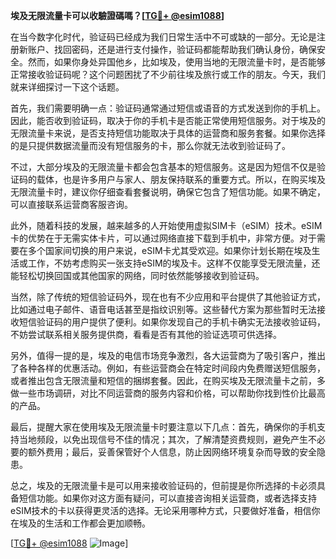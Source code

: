 **埃及无限流量卡可以收驗證碼嗎？[[TG💪+ @esim1088](https://t.me/s/esim1088)]**

在当今数字化时代，验证码已经成为我们日常生活中不可或缺的一部分。无论是注册新账户、找回密码，还是进行支付操作，验证码都能帮助我们确认身份，确保安全。然而，如果你身处异国他乡，比如埃及，使用当地的无限流量卡时，是否能够正常接收验证码呢？这个问题困扰了不少前往埃及旅行或工作的朋友。今天，我们就来详细探讨一下这个话题。

首先，我们需要明确一点：验证码通常通过短信或语音的方式发送到你的手机上。因此，能否收到验证码，取决于你的手机卡是否能正常使用短信服务。对于埃及的无限流量卡来说，是否支持短信功能取决于具体的运营商和服务套餐。如果你选择的是只提供数据流量而没有短信服务的卡，那么你就无法收到验证码了。

不过，大部分埃及的无限流量卡都会包含基本的短信服务。这是因为短信不仅是验证码的载体，也是许多用户与家人、朋友保持联系的重要方式。所以，在购买埃及无限流量卡时，建议你仔细查看套餐说明，确保它包含了短信功能。如果不确定，可以直接联系运营商客服咨询。

此外，随着科技的发展，越来越多的人开始使用虚拟SIM卡（eSIM）技术。eSIM卡的优势在于无需实体卡片，可以通过网络直接下载到手机中，非常方便。对于需要在多个国家间切换的用户来说，eSIM卡尤其受欢迎。如果你计划长期在埃及生活或工作，不妨考虑购买一张支持eSIM的埃及卡。这样不仅能享受无限流量，还能轻松切换回国或其他国家的网络，同时依然能够接收到验证码。

当然，除了传统的短信验证码外，现在也有不少应用和平台提供了其他验证方式，比如通过电子邮件、语音电话甚至是指纹识别等。这些替代方案为那些暂时无法接收短信验证码的用户提供了便利。如果你发现自己的手机卡确实无法接收验证码，不妨尝试联系相关服务提供商，看看是否有其他的验证选项可供选择。

另外，值得一提的是，埃及的电信市场竞争激烈，各大运营商为了吸引客户，推出了各种各样的优惠活动。例如，有些运营商会在特定时间段内免费赠送短信服务，或者推出包含无限流量和短信的捆绑套餐。因此，在购买埃及无限流量卡之前，多做一些市场调研，对比不同运营商的服务内容和价格，可以帮助你找到性价比最高的产品。

最后，提醒大家在使用埃及无限流量卡时要注意以下几点：首先，确保你的手机支持当地频段，以免出现信号不佳的情况；其次，了解清楚资费规则，避免产生不必要的额外费用；最后，妥善保管好个人信息，防止因网络环境复杂而导致的安全隐患。

总之，埃及的无限流量卡是可以用来接收验证码的，但前提是你所选择的卡必须具备短信功能。如果你对这方面有疑问，可以直接咨询相关运营商，或者选择支持eSIM技术的卡以获得更灵活的选择。无论采用哪种方式，只要做好准备，相信你在埃及的生活和工作都会更加顺畅。

[[TG💪+ @esim1088](https://t.me/s/esim1088) ![Image](https://i.postimg.cc/4NQfJmqS/Snipaste-2025-05-13-00-14-12.png)]